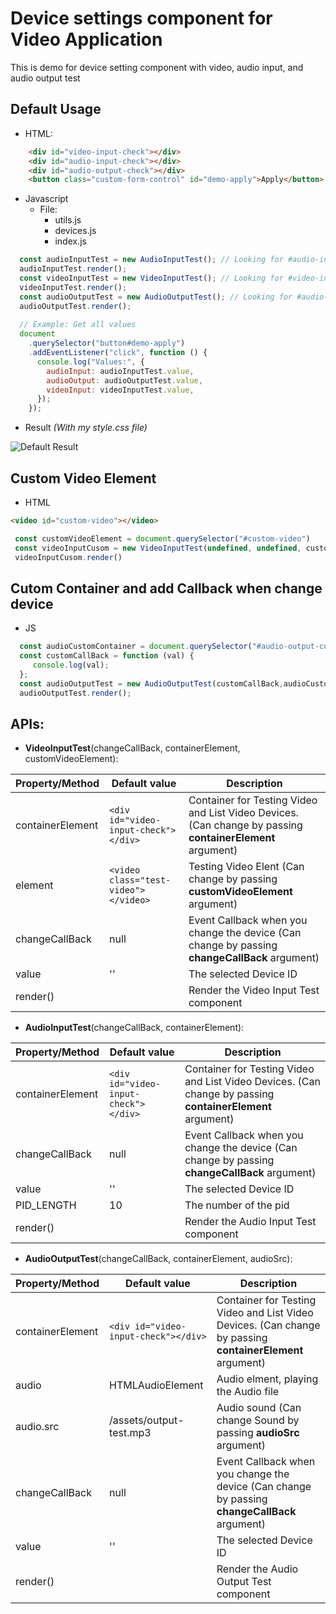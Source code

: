 # Device settings component for Video Application
This is demo for device setting component with video, audio input, and audio output test
## Default Usage
* HTML:

```HTML
    <div id="video-input-check"></div>
    <div id="audio-input-check"></div>
    <div id="audio-output-check"></div>
    <button class="custom-form-control" id="demo-apply">Apply</button> // Custom button to get all values
```
* Javascript
  - File:
    - utils.js
    - devices.js
    - index.js
```javascript
  const audioInputTest = new AudioInputTest(); // Looking for #audio-input-check
  audioInputTest.render();
  const videoInputTest = new VideoInputTest(); // Looking for #video-input-check
  videoInputTest.render();
  const audioOutputTest = new AudioOutputTest(); // Looking for #audio-output-check
  audioOutputTest.render();
  
  // Example: Get all values
  document
    .querySelector("button#demo-apply")
    .addEventListener("click", function () {
      console.log("Values:", {
        audioInput: audioInputTest.value,
        audioOutput: audioOutputTest.value,
        videoInput: videoInputTest.value,
      });
    });
```
* Result *(With my style.css file)*

![Default Result](https://i.ibb.co/VvB7XYH/image.png)
 ## Custom Video Element
 * HTML
 ```html
 <video id="custom-video"></video>
 ```
 
 
 ```javascript
  const customVideoElement = document.querySelector("#custom-video")
  const videoInputCusom = new VideoInputTest(undefined, undefined, customVideoElement);
  videoInputCusom.render()
 ```
 
 ## Cutom Container and add Callback when change device
 
* JS

```javascript
  const audioCustomContainer = document.querySelector("#audio-output-custom");
  const customCallBack = function (val) {
     console.log(val);
  };
  const audioOutputTest = new AudioOutputTest(customCallBack,audioCustomContainer,"https://file-examples-com.github.io/uploads/2017/11/file_example_MP3_700KB.mp3");
  audioOutputTest.render();
```
 
## APIs:
* **VideoInputTest**(changeCallBack, containerElement, customVideoElement):

Property/Method | Default value | Description
------------ | ------------- | -------------
containerElement |  ```<div id="video-input-check"></div>``` | Container for Testing Video and List Video Devices. (Can change by passing **containerElement** argument)
element | ```<video class="test-video"></video>``` | Testing Video Elent (Can change by passing **customVideoElement** argument)
changeCallBack |  null | Event Callback when you change the device  (Can change by passing **changeCallBack** argument)
value | '' | The selected Device ID
render() | | Render the Video Input Test component

* **AudioInputTest**(changeCallBack, containerElement):

Property/Method | Default value | Description
------------ | ------------- | -------------
containerElement |  ```<div id="video-input-check"></div>``` | Container for Testing Video and List Video Devices. (Can change by passing **containerElement** argument)
changeCallBack |  null | Event Callback when you change the device  (Can change by passing **changeCallBack** argument)
value | '' | The selected Device ID
PID_LENGTH | 10 | The number of the pid
render() | | Render the Audio Input Test component

* **AudioOutputTest**(changeCallBack, containerElement, audioSrc):

Property/Method | Default value | Description
------------ | ------------- | -------------
containerElement |  ```<div id="video-input-check"></div>``` | Container for Testing Video and List Video Devices. (Can change by passing **containerElement** argument)
audio | HTMLAudioElement | Audio elment, playing the Audio file 
audio.src | /assets/output-test.mp3 | Audio sound (Can change Sound by passing **audioSrc** argument)
changeCallBack |  null | Event Callback when you change the device  (Can change by passing **changeCallBack** argument)
value | '' | The selected Device ID
render() | | Render the Audio Output Test component

 
